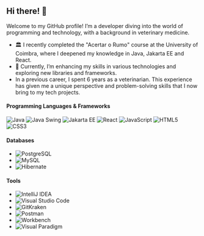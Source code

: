 ## Hi there! 👋

Welcome to my GitHub profile! I’m a developer diving into the world of programming and technology, with a background in veterinary medicine.

- 🏛️ I recently completed the "Acertar o Rumo" course at the University of Coimbra, where I deepened my knowledge in Java, Jakarta EE and React.
- 🚀 Currently, I’m enhancing my skills in various technologies and exploring new libraries and frameworks.
-   In a previous career, I spent 6 years as a veterinarian. This experience has given me a unique perspective and problem-solving skills that I now bring to my tech projects.

#### Programming Languages & Frameworks

 ![Java](https://img.shields.io/badge/Java-007396?style=flat&logo=java&logoColor=white) ![Java Swing](https://img.shields.io/badge/Java%20Swing-007396?style=flat&logo=java&logoColor=white) ![Jakarta EE](https://img.shields.io/badge/Jakarta%20EE-007396?style=flat&logo=java&logoColor=white) ![React](https://img.shields.io/badge/React-61DAFB?style=flat&logo=react&logoColor=black) ![JavaScript](https://img.shields.io/badge/JavaScript-F7DF1E?style=flat&logo=javascript&logoColor=black) ![HTML5](https://img.shields.io/badge/HTML5-E34F26?style=flat&logo=html5&logoColor=white) ![CSS3](https://img.shields.io/badge/CSS3-1572B6?style=flat&logo=css3&logoColor=white)

#### Databases

- ![PostgreSQL](https://img.shields.io/badge/PostgreSQL-336791?style=flat&logo=postgresql&logoColor=white)
- ![MySQL](https://img.shields.io/badge/MySQL-4479A1?style=flat&logo=mysql&logoColor=white)
- ![Hibernate](https://img.shields.io/badge/Hibernate-59666C?style=flat&logo=hibernate&logoColor=white)

#### Tools

- ![IntelliJ IDEA](https://img.shields.io/badge/IntelliJ%20IDEA-000000?style=flat&logo=intellij-idea&logoColor=white)
- ![Visual Studio Code](https://img.shields.io/badge/Visual%20Studio%20Code-007ACC?style=flat&logo=visual-studio-code&logoColor=white)
- ![GitKraken](https://img.shields.io/badge/GitKraken-179287?style=flat&logo=gitkraken&logoColor=white)
- ![Postman](https://img.shields.io/badge/Postman-FF6C37?style=flat&logo=postman&logoColor=white)
- ![Workbench](https://img.shields.io/badge/MySQL%20Workbench-00618A?style=flat&logo=mysql&logoColor=white)
- ![Visual Paradigm](https://img.shields.io/badge/Visual%20Paradigm-1F4F6F?style=flat&logo=visual-paradigm&logoColor=white)
